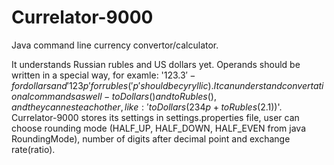 # Currelator-9000
Java command line currency convertor/calculator.

It understands Russian rubles and US dollars yet. Operands should be written in a special way, for examle: '$123.3' - for dollars and '123р' for rubles('р' should be cyryllic). It can understand convertational commands as well - toDollars() and toRubles(), and they can nest each other, like: 'toDollars(234р + toRubles($2.1))'.
Currelator-9000 stores its settings in settings.properties file, user can choose rounding mode (HALF_UP, HALF_DOWN, HALF_EVEN from java RoundingMode), number of digits after decimal point and exchange rate(ratio).
